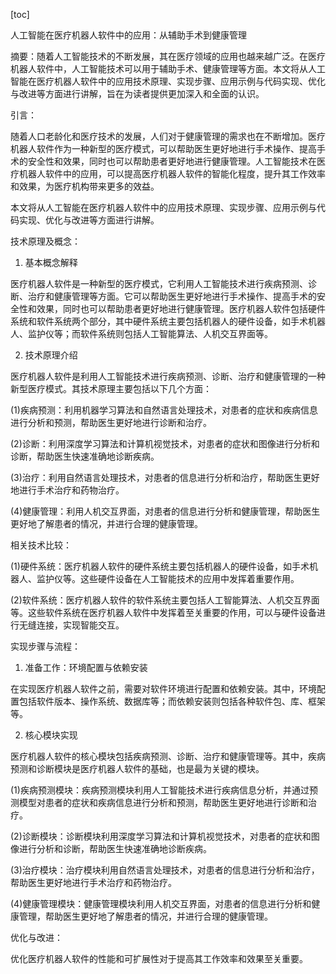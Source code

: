 
[toc]                    
                
                
人工智能在医疗机器人软件中的应用：从辅助手术到健康管理

摘要：随着人工智能技术的不断发展，其在医疗领域的应用也越来越广泛。在医疗机器人软件中，人工智能技术可以用于辅助手术、健康管理等方面。本文将从人工智能在医疗机器人软件中的应用技术原理、实现步骤、应用示例与代码实现、优化与改进等方面进行讲解，旨在为读者提供更加深入和全面的认识。

引言：

随着人口老龄化和医疗技术的发展，人们对于健康管理的需求也在不断增加。医疗机器人软件作为一种新型的医疗模式，可以帮助医生更好地进行手术操作、提高手术的安全性和效果，同时也可以帮助患者更好地进行健康管理。人工智能技术在医疗机器人软件中的应用，可以提高医疗机器人软件的智能化程度，提升其工作效率和效果，为医疗机构带来更多的效益。

本文将从人工智能在医疗机器人软件中的应用技术原理、实现步骤、应用示例与代码实现、优化与改进等方面进行讲解。

技术原理及概念：

1. 基本概念解释

医疗机器人软件是一种新型的医疗模式，它利用人工智能技术进行疾病预测、诊断、治疗和健康管理等方面。它可以帮助医生更好地进行手术操作、提高手术的安全性和效果，同时也可以帮助患者更好地进行健康管理。医疗机器人软件包括硬件系统和软件系统两个部分，其中硬件系统主要包括机器人的硬件设备，如手术机器人、监护仪等；而软件系统则包括人工智能算法、人机交互界面等。

2. 技术原理介绍

医疗机器人软件是利用人工智能技术进行疾病预测、诊断、治疗和健康管理的一种新型医疗模式。其技术原理主要包括以下几个方面：

(1)疾病预测：利用机器学习算法和自然语言处理技术，对患者的症状和疾病信息进行分析和预测，帮助医生更好地进行诊断和治疗。

(2)诊断：利用深度学习算法和计算机视觉技术，对患者的症状和图像进行分析和诊断，帮助医生快速准确地诊断疾病。

(3)治疗：利用自然语言处理技术，对患者的信息进行分析和治疗，帮助医生更好地进行手术治疗和药物治疗。

(4)健康管理：利用人机交互界面，对患者的信息进行分析和健康管理，帮助医生更好地了解患者的情况，并进行合理的健康管理。

相关技术比较：

(1)硬件系统：医疗机器人软件的硬件系统主要包括机器人的硬件设备，如手术机器人、监护仪等。这些硬件设备在人工智能技术的应用中发挥着重要作用。

(2)软件系统：医疗机器人软件的软件系统主要包括人工智能算法、人机交互界面等。这些软件系统在医疗机器人软件中发挥着至关重要的作用，可以与硬件设备进行无缝连接，实现智能交互。

实现步骤与流程：

1. 准备工作：环境配置与依赖安装

在实现医疗机器人软件之前，需要对软件环境进行配置和依赖安装。其中，环境配置包括软件版本、操作系统、数据库等；而依赖安装则包括各种软件包、库、框架等。

2. 核心模块实现

医疗机器人软件的核心模块包括疾病预测、诊断、治疗和健康管理等。其中，疾病预测和诊断模块是医疗机器人软件的基础，也是最为关键的模块。

(1)疾病预测模块：疾病预测模块利用人工智能技术进行疾病信息分析，并通过预测模型对患者的症状和疾病信息进行分析和预测，帮助医生更好地进行诊断和治疗。

(2)诊断模块：诊断模块利用深度学习算法和计算机视觉技术，对患者的症状和图像进行分析和诊断，帮助医生快速准确地诊断疾病。

(3)治疗模块：治疗模块利用自然语言处理技术，对患者的信息进行分析和治疗，帮助医生更好地进行手术治疗和药物治疗。

(4)健康管理模块：健康管理模块利用人机交互界面，对患者的信息进行分析和健康管理，帮助医生更好地了解患者的情况，并进行合理的健康管理。

优化与改进：

优化医疗机器人软件的性能和可扩展性对于提高其工作效率和效果至关重要。

